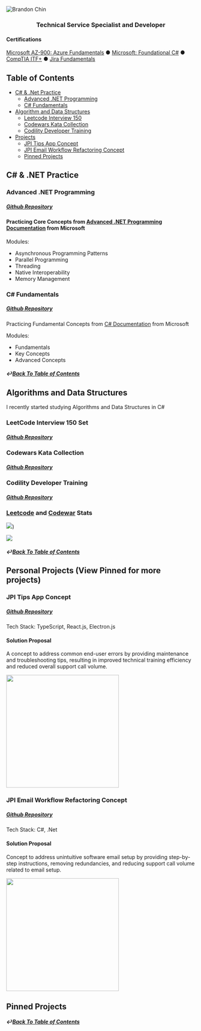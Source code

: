 
![Brandon Chin](https://github.com/user-attachments/assets/25e890f0-41a0-45f9-b2a8-77e6e73e0d4d)

<h3 align="center">Technical Service Specialist and Developer</h3>


#### Certifications
[Microsoft AZ-900: Azure Fundamentals](https://www.credly.com/badges/7b7dca40-ba56-499e-af72-250bc65705aa/public_url)
● [Microsoft: Foundational C#](https://www.freecodecamp.org/certification/fcc57182351-d5f8-4c35-a817-7a6d2a075fca/foundational-c-sharp-with-microsoft)
● [CompTIA ITF+](https://www.credly.com/badges/e7ce6dfc-f0a4-4244-91ef-2f929f364fc2)
● [Jira Fundamentals](https://university.atlassian.com/student/award/jDn1n6JUTkL5CeKzL1GJHD9b)


## Table of Contents

- [C# & .Net Practice](#c--net-practice)
  - [Advanced .NET Programming](#advanced-net-programming-currently-learning)
  - [C# Fundamentals](#c-fundamentals)
- [Algorithm and Data Structures](#algorithms-and-data-structures)
  - [Leetcode Interview 150](#leetcode-interview-150-set)
  - [Codewars Kata Collection](#codewars-kata-collection)
  - [Codility Developer Training](#codility-developer-training)
- [Projects](#personal-projects-view-pinned-for-more-projects)
  - [JPI Tips App Concept](#jpi-tips-app-concept)
  - [JPI Email Workflow Refactoring Concept](#jpi-email-workflow-refactoring-concept)
  - [Pinned Projects](#pinned-projects)   

## C# & .NET Practice

### Advanced .NET Programming

##### [Github Repository](https://github.com/chitangchin/AdvancedDotNETProgramming)

#### Practicing Core Concepts from [Advanced .NET Programming Documentation](https://learn.microsoft.com/en-us/dotnet/navigate/advanced-programming/) from Microsoft

Modules:
- Asynchronous Programming Patterns
- Parallel Programming
- Threading
- Native Interoperability
- Memory Management

### C# Fundamentals

##### [Github Repository](https://github.com/chitangchin/CSharpFundamentals)

Practicing Fundamental Concepts from [C# Documentation](https://learn.microsoft.com/en-us/dotnet/csharp/tour-of-csharp/) from Microsoft

Modules:
- Fundamentals
- Key Concepts
- Advanced Concepts

##### ↩️[Back To Table of Contents](#table-of-content)

## Algorithms and Data Structures

I recently started studying Algorithms and Data Structures in C#

### LeetCode Interview 150 Set

##### [Github Repository](https://github.com/chitangchin/LeetCodeInterview150)

### Codewars Kata Collection

##### [Github Repository](https://github.com/chitangchin/CodewarKata)

### Codility Developer Training

##### [Github Repository](https://github.com/chitangchin/CodilityDeveloperTraining)

### [Leetcode](https://leetcode.com/u/chitangchin/) and [Codewar](https://www.codewars.com/users/chitangchin) Stats

![](https://leetcard.jacoblin.cool/chitangchin?ext=heatmap))

![](https://www.codewars.com/users/chitangchin/badges/large)

##### ↩️[Back To Table of Contents](#table-of-content)

## Personal Projects (View Pinned for more projects)

### JPI Tips App Concept 

##### [Github Repository](https://github.com/chitangchin/JPI-Tips-Window-App)

Tech Stack: TypeScript, React.js, Electron.js

#### Solution Proposal 

A concept to address common end-user errors by providing maintenance and troubleshooting tips, resulting in improved technical training efficiency and reduced overall support call volume.

<img src="https://github.com/chitangchin/Chitangchin/assets/96362668/e4371c21-a042-4e0f-a944-8677b47b77a3" height="300px"/>

### JPI Email Workflow Refactoring Concept 

##### [Github Repository](https://github.com/chitangchin/Simplified-SMTP-Email-App)

Tech Stack: C#, .Net

####  Solution Proposal 

Concept to address unintuitive software email setup by providing step-by-step instructions, removing redundancies, and reducing support call volume related to email setup.

<img src="https://github.com/user-attachments/assets/67fcac42-c674-4221-827e-0e026b4d3e48" height="300px"/>

## Pinned Projects

##### ↩️[Back To Table of Contents](#table-of-content)
